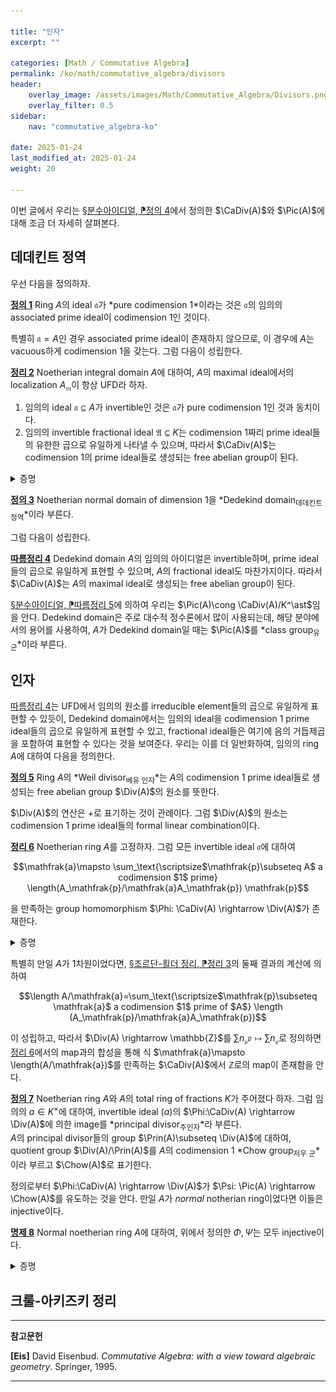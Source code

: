 ```yaml
---

title: "인자"
excerpt: ""

categories: [Math / Commutative Algebra]
permalink: /ko/math/commutative_algebra/divisors
header:
    overlay_image: /assets/images/Math/Commutative_Algebra/Divisors.png
    overlay_filter: 0.5
sidebar: 
    nav: "commutative_algebra-ko"

date: 2025-01-24
last_modified_at: 2025-01-24
weight: 20

---
```


이번 글에서 우리는 [§분수아이디얼, ⁋정의 4](/ko/math/commutative_algebra/fractional_ideals#def4)에서 정의한 $\CaDiv(A)$와 $\Pic(A)$에 대해 조금 더 자세히 살펴본다. 

## 데데킨트 정역

우선 다음을 정의하자.

<div class="definition" markdown="1">

<ins id="def1">**정의 1**</ins> Ring $A$의 ideal $\mathfrak{a}$가 *pure codimension $1$*이라는 것은 $\mathfrak{a}$의 임의의 associated prime ideal이 codimension $1$인 것이다. 

</div>

특별히 $\mathfrak{a}=A$인 경우 associated prime ideal이 존재하지 않으므로, 이 경우에 $A$는 vacuous하게 codimension $1$을 갖는다. 그럼 다음이 성립한다.

<div class="proposition" markdown="1">

<ins id="thm2">**정리 2**</ins> Noetherian integral domain $A$에 대하여, $A$의 maximal ideal에서의 localization $A_\mathfrak{m}$이 항상 UFD라 하자. 

1. 임의의 ideal $\mathfrak{a}\subseteq A$가 invertible인 것은 $\mathfrak{a}$가 pure codimension $1$인 것과 동치이다.
2. 임의의 invertible fractional ideal $\mathfrak{A}\subseteq K$는 codimension $1$짜리 prime ideal들의 유한한 곱으로 유일하게 나타낼 수 있으며, 따라서 $\CaDiv(A)$는 codimension $1$의 prime ideal들로 생성되는 free abelian group이 된다.

</div>
<details class="proof" markdown="1">
<summary>증명</summary>

1. 우선 $\mathfrak{a}$가 invertible이라 가정하자. 그럼 우선 $\mathfrak{a}$를 임의의 maximal ideal $\mathfrak{m}$에서 localize하여 얻어지는 $\mathfrak{a}A\_\mathfrak{m}$은, $A\_\mathfrak{m}$을 $\Frac(A)$에 속한 것으로 보면, $K$의 non-zerodivisor로 생성되는 principal ideal이다. 한편 임의의 maximal ideal $\mathfrak{m}\subseteq A$에 대해 $\mathfrak{A}\_\mathfrak{m}$은 [§정수적 확장, ⁋명제 9](/ko/math/commutative_algebra/integral_extension#prop9)에 의하여 임의의 normal domain이므로, [§정칙국소환, ⁋정리 8](/ko/math/commutative_algebra/regular_local_rings#thm8)을 적용하면 principal ideal $\mathfrak{a}A\_\mathfrak{m}$의 associated prime ideal $\mathfrak{p}A\_\mathfrak{m}$에 대하여, 
    
    $$(\mathfrak{p}A_\mathfrak{m})(A_\mathfrak{m})_{\mathfrak{p}A_\mathfrak{m}}\cong \mathfrak{p}A_\mathfrak{p}$$

    는 $(A\_\mathfrak{m})\_{\mathfrak{p}A\_\mathfrak{m}}\cong A\_\mathfrak{p}$에서의 principal ideal이고 따라서 

    $$\codim \mathfrak{p}=\dim A_\mathfrak{p}=\codim \mathfrak{p}A_\mathfrak{p}\leq 1$$

    인데, $A_\mathfrak{p}$는 integral domain이므로 $(0)\subseteq \mathfrak{p}A\_\mathfrak{p}$로부터 $\codim \mathfrak{p}=1$인 것을 안다. 

    거꾸로 $\mathfrak{a}$가 pure codimension $1$이라 가정하고 invertible임을 보이자.  
    우선 주장의 조건 하에서, $A$의 임의의 codimension $1$ prime ideal $\mathfrak{p}$는 invertible이다. 이는 우선, 만일 $\mathfrak{p}\not\subset \mathfrak{m}$일 경우 $\mathfrak{p}A\_\mathfrak{m}=A\_\mathfrak{m}$이 되고, 만일 $\mathfrak{p}\subseteq \mathfrak{m}$일 경우 위의 계산에 의해 $\mathfrak{p}A\_\mathfrak{m}$은 $A\_\mathfrak{m}$의 codimension $1$ prime ideal이며, $A\_\mathfrak{m}$은 domain이므로 minimal prime ideal이고, 따라서 [§차원, ⁋따름정리 8](/ko/math/commutative_algebra/Krull_dimension#cor8)을 적용하면 principal ideal이 되어 invertible하다. 이제 invertible module들의 곱은 다시 invertible이므로, 우리는 $\mathfrak{A}$가 codimension $1$ prime ideal들의 곱이라는 것만 보이면 충분하다.  
    결론에 반하여 pure codimension $1$이지만 codimension $1$ prime ideal들의 곱으로 나타나지 않는 ideal이 존재한다 하고, $\mathfrak{A}$가 이러한 ideal들 중 maximal한 것이라 하자. $\mathfrak{p}$가 $\mathfrak{A}$를 포함하는 codimension $1$ prime ideal이라면, $\mathfrak{p}^{-1}\mathfrak{p}=A$이고 따라서 $A\subsetneq\mathfrak{p}^{-1}$이다. 이제 만일 $\mathfrak{p}^{-1}\mathfrak{A}=\mathfrak{A}$라면, [§정수적 확장, ⁋보조정리 5](/ko/math/commutative_algebra/integral_extension#lem5)에 의하여 $\mathfrak{p}^{-1}$의 원소들은 $A$에 대해 integral이다. 그런데 [§정수적 확장, ⁋명제 9](/ko/math/commutative_algebra/integral_extension#prop9)에 의해 $A$는 normal이므로 이는 불가능하고 따라서 $\mathfrak{A}\subsetneq \mathfrak{p}^{-1}\mathfrak{A}$여야 한다. 이제 $\mathfrak{A}$의 maximality로부터, $\mathfrak{p}^{-1}\mathfrak{A}$는 codimension $1$ prime ideal들의 곱으로 나타낼 수 있고, 양 변에 $\mathfrak{p}$를 곱해주면 모순이므로 원하는 결과를 얻는다. 이 표현의 유일성은 귀납법을 통해 보일 수 있으며, [§분수아이디얼, ⁋따름정리 5](/ko/math/commutative_algebra/fractional_ideals#cor5)를 적용하면 $\CaDiv(A)$가 codimension $1$ prime ideal들로 생성되는 것을 안다. 

</details>

<div class="definition" markdown="1">

<ins id="def3">**정의 3**</ins> Noetherian normal domain of dimension $1$을 *Dedekind domain<sub>데데킨트 정역</sub>*이라 부른다. 

</div>

그럼 다음이 성립한다.

<div class="proposition" markdown="1">

<ins id="cor4">**따름정리 4**</ins> Dedekind domain $A$의 임의의 아이디얼은 invertible하며, prime ideal들의 곱으로 유일하게 표현할 수 있으며, $A$의 fractional ideal도 마찬가지이다. 따라서 $\CaDiv(A)$는 $A$의 maximal ideal로 생성되는 free abelian group이 된다. 

</div>

[§분수아이디얼, ⁋따름정리 5](/ko/math/commutative_algebra/fractional_ideals#cor5)에 의하여 우리는 $\Pic(A)\cong \CaDiv(A)/K^\ast$임을 안다. Dedekind domain은 주로 대수적 정수론에서 많이 사용되는데, 해당 분야에서의 용어를 사용하여, $A$가 Dedekind domain일 때는 $\Pic(A)$를 *class group<sub>유군</sub>*이라 부른다. 

## 인자

[따름정리 4](#cor4)는 UFD에서 임의의 원소를 irreducible element들의 곱으로 유일하게 표현할 수 있듯이, Dedekind domain에서는 임의의 ideal을 codimension $1$ prime ideal들의 곱으로 유일하게 표현할 수 있고, fractional ideal들은 여기에 음의 거듭제곱을 포함하여 표현할 수 있다는 것을 보여준다. 우리는 이를 더 일반화하여, 임의의 ring $A$에 대하여 다음을 정의한다.

<div class="definition" markdown="1">

<ins id="def5">**정의 5**</ins> Ring $A$의 *Weil divisor<sub>베유 인자</sub>*는 $A$의 codimension $1$ prime ideal들로 생성되는 free abelian group $\Div(A)$의 원소를 뜻한다. 

</div>

$\Div(A)$의 연산은 $+$로 표기하는 것이 관례이다. 그럼 $\Div(A)$의 원소는 codimension $1$ prime ideal들의 formal linear combination이다. 

<div class="proposition" markdown="1">

<ins id="thm6">**정리 6**</ins> Noetherian ring $A$를 고정하자. 그럼 모든 invertible ideal $\mathfrak{a}$에 대하여

$$\mathfrak{a}\mapsto \sum_\text{\scriptsize$\mathfrak{p}\subseteq A$ a codimension $1$ prime} \length(A_\mathfrak{p}/\mathfrak{a}A_\mathfrak{p}) \mathfrak{p}$$

을 만족하는 group homomorphism $\Phi: \CaDiv(A) \rightarrow \Div(A)$가 존재한다. 

</div>
<details class="proof" markdown="1">
<summary>증명</summary>

[§분수아이디얼, ⁋따름정리 5](/ko/math/commutative_algebra/fractional_ideals#cor5)와 free abelian group의 universal property로부터, 우리는 위의 식이 잘 정의되고, ideal product를 보존함을 보이면 충분하다.

우선 위의 식이 잘 정의됨을 보이자. 즉 임의의 invertible ideal $\mathfrak{a}$에 대하여 주어진 식이 유한합임을 보여야 한다. 임의의 codimension $1$ prime ideal $\mathfrak{p}$에 대하여, 1차원 local ring $A\_\mathfrak{p}$를 보자. 그럼 [§분수아이디얼, ⁋정리 3](/ko/math/commutative_algebra/fractional_ideals#thm3)에 의해 $\mathfrak{a}$는 $A$의 non-zerodivisor를 포함하고, 따라서 $\mathfrak{a}A\_\mathfrak{p}$도 $A\_\mathfrak{p}$의 non-zerodivisor $a$를 포함한다. 한편 $\dim A_\mathfrak{p}=\codim \mathfrak{p}A_\mathfrak{p}$는 $\mathfrak{p}A_\mathfrak{p}$에 포함되는 ideal의 codimension보다는 항상 같거나 클 것이므로, 

$$\dim \mathfrak{a}A_\mathfrak{p}\leq\dim \mathfrak{p}A_\mathfrak{p}\leq \dim A_\mathfrak{p}-\codim \mathfrak{p}A_\mathfrak{p}$$

이고, $\mathfrak{p}A\_\mathfrak{p}$는 non-zerodivisor를 포함하므로 $\codim \mathfrak{p}A\_\mathfrak{p}=1$가 되어 $\dim \mathfrak{a}A\_\mathfrak{p}=0$이다. 이로부터 [§차원, ⁋따름정리 3](/ko/math/commutative_algebra/Krull_dimension#cor3) 그리고 [§조르단-횔더 정리, ⁋정리 3](/ko/math/commutative_algebra/Jordan-Holder_theorem#thm3)에 의하여 $\length(A\_\mathfrak{p}/\mathfrak{a}A\_\mathfrak{p})<\infty$임을 안다. 

이제 $\mathfrak{a}\subsetneq \mathfrak{p}$인 경우, $\mathfrak{a}A\_\mathfrak{p}$는 $A\_\mathfrak{p}$의 unit을 포함하므로 $\mathfrak{a}A\_\mathfrak{p}=A\_\mathfrak{p}$이고 따라서 $\length(A\_\mathfrak{p}/\mathfrak{a}A\_\mathfrak{p})=0$이다. 또, 만일 $\mathfrak{a}\subsetneq \mathfrak{p}$인 경우, $\mathfrak{p}A\_\mathfrak{p}$는 $\mathfrak{a}A\_\mathfrak{p}$를 포함하는 minimal prime ideal 중 하나가 되어야 하고, 따라서 이를 만족하는 $\mathfrak{p}$는 $\mathfrak{a}$가 주어질 때마다 오직 유한히 많게 고정된다. 이상의 논의로부터 주어진 식이 잘 정의됨을 확인할 수 있다.

이제 $\Phi$가 곱셈을 잘 보존하는 것을 보여야 한다. 즉, 만일 $\mathfrak{a}=\prod \mathfrak{a}_i$라면, 다음의 식

$$\length(A_\mathfrak{p}/\mathfrak{a}A_\mathfrak{p})=\sum \length(A_\mathfrak{p}/\mathfrak{a}_iA_\mathfrak{p})$$

이 성립하는 것을 보여야 한다. 표기의 편의를 위해, localization을 하여 얻어진 local ring을 $A$, 그 maximal ideal을 $\mathfrak{p}$, 그리고 $\mathfrak{a}\_i$들은 $A$의 ideal들이라 하자. 그럼 $\mathfrak{a}\_i$가 invertible ideal이므로, 이들은 하나의 non-zerodivisor $a_i$로 생성되고 그럼 다음의 filtration

$$A\supseteq \mathfrak{a}_1=(a_1)\supseteq \mathfrak{a}_1 \mathfrak{a}_2=(a_1a_2)\supseteq\cdots\supseteq \prod_{i\in I} \mathfrak{a}_i=\left(\prod_{i\in I} a_i\right)$$

이 존재한다. 이제 주어진 식을 보이기 위해서는 $(\prod_{j< i}a_j)/(\prod_{j\leq i} a_j)\cong A/(a_i)$를 보이면 충분하다. 이는 각각의 $a_i$가 non-zerodivisor이므로, $\prod_{j< i}a_j$를 곱하는 것이 $A$에서 $(\prod_{j< i}a_j)$로의 isomorphism을 유도하고, 이 때 다음의 map

$$(\prod_{j< i}a_j) \rightarrow A \rightarrow A/(A_i)$$

의 kernel을 생각하면 이것이 정확히 $(a_i\prod_{j< i}a_j)=(\prod_{j\leq i}a_j)$가 되므로 자명하다. 

</details>

특별히 만일 $A$가 $1$차원이었다면, [§조르단-횔더 정리, ⁋정리 3](/ko/math/commutative_algebra/Jordan-Holder_theorem#thm3)의 둘째 결과의 계산에 의하여 

$$\length A/\mathfrak{a}=\sum_\text{\scriptsize$\mathfrak{p}\subseteq \mathfrak{a}$ a codimension $1$ prime of $A$} \length (A_\mathfrak{p}/\mathfrak{a}A_\mathfrak{p})$$

이 성립하고, 따라서 $\Div(A) \rightarrow \mathbb{Z}$를 $\sum n_\mathfrak{p}\mathfrak{p}\mapsto \sum n_\mathfrak{p}$로 정의하면 [정리 6](#thm6)에서의 map과의 합성을 통해 식 $\mathfrak{a}\mapsto \length(A/\mathfrak{a})$를 만족하는 $\CaDiv(A)$에서 $\mathbb{Z}$로의 map이 존재함을 안다. 

<div class="definition" markdown="1">

<ins id="def7">**정의 7**</ins> Noetherian ring $A$와 $A$의 total ring of fractions $K$가 주어졌다 하자. 그럼 임의의 $a\in K^\times$에 대하여, invertible ideal $(a)$의 $\Phi:\CaDiv(A) \rightarrow \Div(A)$에 의한 image를 *principal divisor<sub>주인자</sub>*라 부른다.  
$A$의 principal divisor들의 group $\Prin(A)\subseteq \Div(A)$에 대하여, quotient group $\Div(A)/\Prin(A)$를 $A$의 codimension $1$ *Chow group<sub>저우 군</sub>*이라 부르고 $\Chow(A)$로 표기한다. 

</div>

정의로부터 $\Phi:\CaDiv(A) \rightarrow \Div(A)$가 $\Psi: \Pic(A) \rightarrow \Chow(A)$를 유도하는 것을 안다. 만일 $A$가 *normal* notherian ring이었다면 이들은 injective이다.

<div class="proposition" markdown="1">

<ins id="prop8">**명제 8**</ins> Normal noetherian ring $A$에 대하여, 위에서 정의한 $\Phi,\Psi$는 모두 injective이다. 

</div>
<details class="proof" markdown="1">
<summary>증명</summary>

다음의 diagram

![relations_between_Divisors](/assets/images/Math/Commutative_Algebra/Divisors-1.png){:style="width:24.6em" class="invert" .align-center}

을 생각하면, [\[호몰로지 대수학\] §Diagram chasing, ⁋명제 1](/ko/math/homological_algebra/diagram_chasing#prop1)에 의해 $\Phi$가 injective인 것만 보이면 충분하다. 즉, $A$의 두 invertible ideal이 $\Phi$를 통해 $\Div(A)$의 같은 원소로 보내진다면 이들이 동일하다는 것을 증명하면 충분하다.

따라서 두 invertible ideal $\mathfrak{a}, \mathfrak{b}$이 $\Phi(\mathfrak{a})=\Phi(\mathfrak{b})$를 만족한다 하고 $\mathfrak{a}=\mathfrak{b}$임을 보이자. 대칭성에 의해 $\mathfrak{a}\subseteq \mathfrak{b}$임을 보이면 충분하며, [§동반소아이디얼, ⁋따름정리 3](/ko/math/commutative_algebra/associated_primes#cor3)의 결과에 의하여 이는 다시 $\mathfrak{a}A\_\mathfrak{p}\subseteq \mathfrak{b}A\_\mathfrak{p}$가 모든 associated prime $\mathfrak{p}$에 대해 성립함을 보이면 충분하다. 그런데 이제 $\mathfrak{p}A\_\mathfrak{p}$는 $\mathfrak{b}A\_\mathfrak{p}$의 associated prime이고, $\mathfrak{b}A\_\mathfrak{p}$는 non-zerodivisor로 생성되는 principal ideal이므로 [§정칙국소환, ⁋정리 10](/ko/math/commutative_algebra/regular_local_rings#thm10)의 동치에 의해 $\codim \mathfrak{p}=1$이고 $A\_\mathfrak{p}$는 DVR이다. 이제 $\Phi(\mathfrak{a})=\Phi(\mathfrak{b})$인 것으로부터 $\length(A\_\mathfrak{p}/\mathfrak{a}A\_\mathfrak{p})=\length(A\_\mathfrak{p}/\mathfrak{b}A\_\mathfrak{p})$이고 이로부터 $\mathfrak{a}A\_\mathfrak{p}=\mathfrak{b}A\_\mathfrak{p}$가 성립함을 안다. 

</details>

## 크룰-아키즈키 정리



---

**참고문헌**

**[Eis]** David Eisenbud. *Commutative Algebra: with a view toward algebraic geometry*. Springer, 1995. 

---